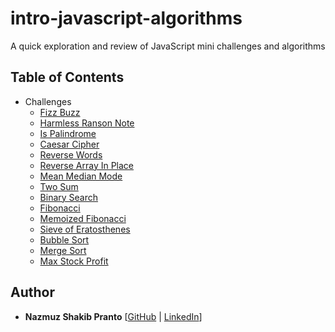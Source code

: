 # intro-javascript-algorithms

A quick exploration and review of JavaScript mini challenges and algorithms 

## Table of Contents
+ Challenges
    + [Fizz Buzz](https://github.com/npranto/intro-javascript-algorithms/blob/master/challenges/fizzBuzz.js)
    + [Harmless Ranson Note](https://github.com/npranto/intro-javascript-algorithms/blob/master/challenges/harmlessRansonNote.js)
    + [Is Palindrome](https://github.com/npranto/intro-javascript-algorithms/blob/master/challenges/isPalindrome.js)
    + [Caesar Cipher](https://github.com/npranto/intro-javascript-algorithms/blob/master/challenges/caesarCipher.js)
    + [Reverse Words](https://github.com/npranto/intro-javascript-algorithms/blob/master/challenges/reverseWords.js)
    + [Reverse Array In Place](https://github.com/npranto/intro-javascript-algorithms/blob/master/challenges/reverseArrayInPlace.js)
    + [Mean Median Mode](https://github.com/npranto/intro-javascript-algorithms/blob/master/challenges/meanMedianMode.js)
    + [Two Sum](https://github.com/npranto/intro-javascript-algorithms/blob/master/challenges/twoSum.js)
    + [Binary Search](https://github.com/npranto/intro-javascript-algorithms/blob/master/challenges/binarySearch.js)
    + [Fibonacci](https://github.com/npranto/intro-javascript-algorithms/blob/master/challenges/fibonacci.js)
    + [Memoized Fibonacci](https://github.com/npranto/intro-javascript-algorithms/blob/master/challenges/memoizedFibonacci.js)
    + [Sieve of Eratosthenes](https://github.com/npranto/intro-javascript-algorithms/blob/master/challenges/sieveOfEratosthenes.js)
    + [Bubble Sort](https://github.com/npranto/intro-javascript-algorithms/blob/master/challenges/bubbleSort.js)
    + [Merge Sort](https://github.com/npranto/intro-javascript-algorithms/blob/master/challenges/mergeSort.js)
    + [Max Stock Profit](https://github.com/npranto/intro-javascript-algorithms/blob/master/challenges/maxStockProfit.js)
## Author
* **Nazmuz Shakib Pranto** [[GitHub](https://github.com/npranto) | [LinkedIn](https://www.linkedin.com/in/npranto/)] 

